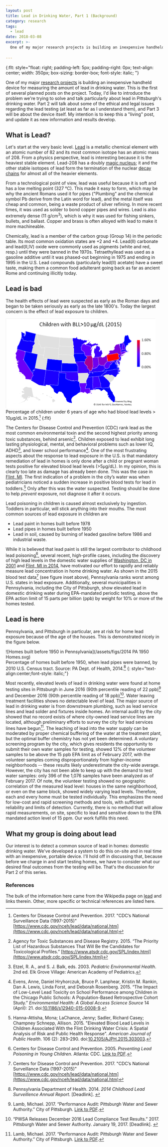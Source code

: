 ```yaml
---
layout: post
title: Lead in Drinking Water, Part 1 (Background)
category: research
tags:
  - lead
date: 2018-03-08
excerpt: >-
  One of my major research projects is building an inexpensive handheld device for measuring the amount of lead in drinking water.  This is the first of several planned posts on the project.  Today, I'd like to introduce the problem we're trying to solve and talk particularly about lead in Pittsburgh's drinking water.

---
```

{:flt: style="float: right;
       padding-left: 5px;
       padding-right: 0px;
       text-align: center;
       width: 350px;
       box-sizing: border-box;
       font-style: italic;
       "}

One of my major [research projects](/research.html) is building an inexpensive handheld device for measuring the amount of lead in drinking water.  This is the first of several planned posts on the project.  Today, I'd like to introduce the problem we're trying to solve and talk particularly about lead in Pittsburgh's drinking water.  Part 2 will talk about some of the ethical and legal issues regarding the lead testing (at least as far as I understand them), and Part 3 will be about the device itself.  My intention is to keep this a "living" post, and update it as new information and results develop.

## What is Lead?
Let's start at the very basic level.  [Lead](https://en.wikipedia.org/wiki/Lead) is a metallic chemical element with an atomic number of 82 and its most common isotope has an atomic mass of 208.  From a physics perspective, lead is interesting because it is the heaviest stable element.  Lead-208 has a doubly [magic nucleus](https://en.wikipedia.org/wiki/Magic_number_(physics)); it and the other stable isotopes of lead form the termination of the nuclear [decay chains](https://en.wikipedia.org/wiki/Decay_chain) for almost all of the heavier elements.

From a technological point of view, lead was useful because it is soft and has a low melting point (327 &deg;C).  This made it easy to form, which may be why the ancient Romans used it for pipes ("Plumbing" and the chemical symbol Pb derive from the Latin word for lead), and the metal itself was cheap and common, being a waste product of silver refining.  In more recent times, it was used as solder to bond copper pipes and wires.
Lead is also extremely dense (11 g/cm<sup>3</sup>), which is why it was used for fishing sinkers, bullets, and ballast.
Copper and brass is often alloyed with lead to make it more machineable.

Chemically, lead is a member of the carbon group (Group 14) in the periodic table.  Its most common oxidation states are +2 and +4.  Lead(II) carbonate and lead(II,IV) oxide were commonly used as pigments (white and red, resp.) until they were banned in the 1970s.  Tetraethyllead was used as a gasoline additive until it was phased-out beginning in 1975 and ending in 1995 in the U.S.  Lead compounds (particularly lead(II) acetate) have a sweet taste, making them a common food adulterant going back as far as ancient Rome and continuing illicitly today.

## Lead is bad
The health effects of lead were suspected as early as the Roman days and began to be taken seriously as early as the late 1800's.
Today the largest concern is the effect of lead exposure to children.

![Blood lead levels 2015](/assets/figs/BLL2015.png)<br />
Percentage of children under 6 years of age who had blood lead levels &gt; 10&mu;g/dL in 2015.[^7]
{:flt}

The Centers for Disease Control and Prevention (CDC) rank lead as the most common environmental toxin and the second highest priority among toxic substances, behind arsenic[^1].  Children exposed to lead exhibit long lasting physiological, mental, and behavioral problems such as lower IQ, ADHD[^2], and lower school performance[^3]. 
One of the most frustrating aspects about the response to lead exposure in the U.S. is that mandatory remediation of lead in homes is only done after a child or pregnant woman tests positive for elevated blood lead levels (&gt;5&mu;g/dL).  In my opinion, this is clearly too late as damage has already been done.  This was the case in [Flint, MI](https://en.wikipedia.org/wiki/Flint_water_crisis).  The first indication of a problem in the city’s water was when pediatricians noticed a sudden increase in positive blood tests for lead in toddlers.[^9]  Only after this was the water suspected.
Testing should be done to help *prevent* exposure, not diagnose it after it occurs.

Lead poisoning in children is caused almost exclusively by ingestion.  Toddlers in particular, will stick anything into their mouths.  The most common sources of lead exposure in children are
* Lead paint in homes built before 1978
* Lead pipes in homes built before 1950
* Lead in soil, caused by burning of leaded gasoline before 1986 and industrial waste.

While it is believed that lead paint is still the largest contributor to childhood lead poisoning[^4], several recent, high-profile cases, including the discovery of high lead levels in the domestic water supplies of [Washington, DC in 2001](https://en.wikipedia.org/wiki/Lead_contamination_in_Washington,_D.C._drinking_water) and [Flint, MI in 2014](https://en.wikipedia.org/wiki/Flint_water_crisis), have motivated our effort to rapidly and reliably measure lead concentration in home drinking water.  As shown in the 2015 blood test data[^7] (see figure inset above), Pennsylvania ranks worst among U.S. states in lead exposure.  Additionally, several municipalities in Pennsylvania, including the City of Pittsburgh, show elevated lead in domestic drinking water during EPA-mandated periodic testing, above the EPA action limit of 15 parts per billion (ppb) by weight for 10% or more of the homes tested.

## Lead is here
Pennsylvania, and Pittsburgh in particular, are at risk for home lead exposure because of the age of the houses.  This is demonstrated nicely in the figure below.

![Homes built before 1950 in Pennsylvania](/assets/figs/2014 PA 1950 Homes.svg)<br />
Percentage of homes built before 1950, when lead pipes were banned, by 2010 U.S. Census tract.  Source: PA Dept. of Health, 2014.[^8]
{: style="text-align:center;font-style: italic;"}

Most recently, elevated levels of lead in drinking water were found at home testing sites in Pittsburgh in June 2016 (90th percentile reading of 22 ppb)[^5] and December 2016 (90th percentile reading of 18 ppb)[^6].
Water leaving treatment facilities shows no detectable level of lead.  The major source of lead in drinking water is from downstream plumbing, such as lead service lines and lead solder and fixtures inside homes.  An internal audit by the city showed that no record exists of where city-owned lead service lines are located, although preliminary efforts to survey the city for lead services lines have begun[^5].  The leaching of lead into the water supply can be moderated by proper chemical buffering of the water at the treatment plant, but the optimal buffer chemistry has not yet been determined.  A voluntary screening program by the city, which gives residents the opportunity to submit their own water samples for testing, showed 12% of the volunteer samples to be above the 15 ppb EPA limit as of February 2017, with the volunteer samples coming disproportionately from higher-income neighborhoods -- these results likely underestimate the city-wide average.  However, the city has not been able to keep up with the demand to test water samples: only 396 of the 1,076 samples have been analyzed as of February 2017.  Of note, the volunteer testing showed no geographic correlation of the measured lead level: houses in the same neighborhood, or even on the same block, showed widely varying lead levels.  Therefore, each and every home must be tested individually.  This emphasizes the need for low-cost and rapid screening methods and tools, with sufficient reliability and limits of detection.  Currently, there is no method that will allow rapid measurements, on site, specific to lead and sensitive down to the EPA mandated action level of 15 ppm.  Our work fulfills this need.

## What my group is doing about lead
Our interest is to detect a common source of lead in homes: domestic drinking water.  We've developed a system to do this on-site and in real time with an inexpensive, portable device.  I'll hold off in discussing that, because before we charge in and start testing homes, we have to consider what our desired final outcomes from the testing will be.  That's the discussion for Part 2 of this series.

### References
The bulk of the information here came from the Wikipedia page on [lead](https://en.wikipedia.org/wiki/Lead) and links therein.  Other, more specific or technical references are listed here.

[^1]: Agency for Toxic Substances and Disease Registry. 2015. “The Priority List of Hazardous Substances That Will Be the Candidates for Toxicological Profiles.” [https://www.atsdr.cdc.gov/SPL/index.html](https://www.atsdr.cdc.gov/SPL/index.html)

[^2]: Etzel, R. A., and S. J. Balk, eds. 2003. *Pediatric Environmental Health*. 2nd ed. Elk Grove Village: American Academy of Pediatrics.

[^3]: Evens, Anne, Daniel Hryhorczuk, Bruce P. Lanphear, Kristin M. Rankin, Dan A. Lewis, Linda Forst, and Deborah Rosenberg. 2015. “The Impact of Low-Level Lead Toxicity on School Performance among Children in the Chicago Public Schools: A Population-Based Retrospective Cohort Study.” *Environmental Health: A Global Access Science Source* 14 (April): 21. doi:[10.1186/s12940-015-0008-9](http://doi.org/10.1186/s12940-015-0008-9).

[^4]: Centers for Disease Control and Prevention. 2005. *Preventing Lead Poisoning in Young Children*. Atlanta: CDC. [Link to PDF](https://www.cdc.gov/nceh/lead/publications/prevleadpoisoning.pdf).

[^5]: Lamb, Michael. 2017. “Performance Audit: Pittsburgh Water and Sewer Authority.” City of Pittsburgh. [Link to PDF](http://apps.pittsburghpa.gov/co/Draft_Pittsburgh_Water_and_Sewer_Authority_February_2017.pdf).

[^6]: “PWSA Releases December 2016 Lead Compliance Test Results.” 2017. Pittsburgh Water and Sewer Authority. January 19, 2017. [Deadlink].  <!-- (http://pgh2o.com/release?id=6912) -->

[^7]: Centers for Disease Control and Prevention. 2017. "CDC’s National Surveillance Data (1997-2015)" [https://www.cdc.gov/nceh/lead/data/national.htm](https://www.cdc.gov/nceh/lead/data/national.htm)

[^8]: Pennsylvania Department of Health. 2014. *2014 Childhood Lead Surveillence Annual Report*. [Deadlink]. <!-- (http://www.health.pa.gov/My%20Health/Infant%20and%20Childrens%20Health/Lead%20Poisoning%20Prevention%20and%20Control/Documents/2014%20Lead%20Surveillance%20Annual%20Report%20r2.pdf) -->

[^9]: Hanna-Attisha, Mona; LaChance, Jenny; Sadler, Richard Casey; Champney Schnepp, Allison. 2015. "Elevated Blood Lead Levels in Children Associated With the Flint Drinking Water Crisis: A Spatial Analysis of Risk and Public Health Response". *American Journal of Public Health*. 106 (2): 283–290. doi:[10.2105/AJPH.2015.303003](http://doi.org/10.2105/AJPH.2015.303003).
